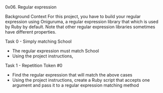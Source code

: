0x06. Regular expression

Background Context
For this project, you have to build your regular expression using Oniguruma, a
regular expression library that which is used by Ruby by default. Note that
other regular expression libraries sometimes have different properties.

Task 0 - Simply matching School
* The regular expression must match School
* Using the project instructions, 

Task 1 - Repetition Token #0
* Find the regular expression that will match the above cases
* Using the project instructions, create a Ruby script that accepts one
argument and pass it to a regular expression matching method
